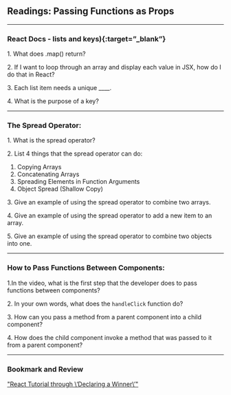 ## Readings: Passing Functions as Props

---

### React Docs - lists and keys){:target=”_blank”}

1\. What does .map() return?

2\. If I want to loop through an array and display each value in JSX, how do I do that in React?

3\. Each list item needs a unique ____.

4\. What is the purpose of a key?

---

### The Spread Operator:

1\. What is the spread operator?

2\. List 4 things that the spread operator can do:

1. Copying Arrays
1. Concatenating Arrays
1. Spreading Elements in Function Arguments
1. Object Spread (Shallow Copy)

3\. Give an example of using the spread operator to combine two arrays.

4\. Give an example of using the spread operator to add a new item to an array.

5\. Give an example of using the spread operator to combine two objects into one.

---

### How to Pass Functions Between Components:

1\.In the video, what is the first step that the developer does to pass functions between components?

2\. In your own words, what does the `handleClick` function do?

3\. How can you pass a method from a parent component into a child component?

4\. How does the child component invoke a method that was passed to it from a parent component?

--- 

### Bookmark and Review

["React Tutorial through \‘Declaring a Winner\’"](https://react.dev/learn/tutorial-tic-tac-toe)
